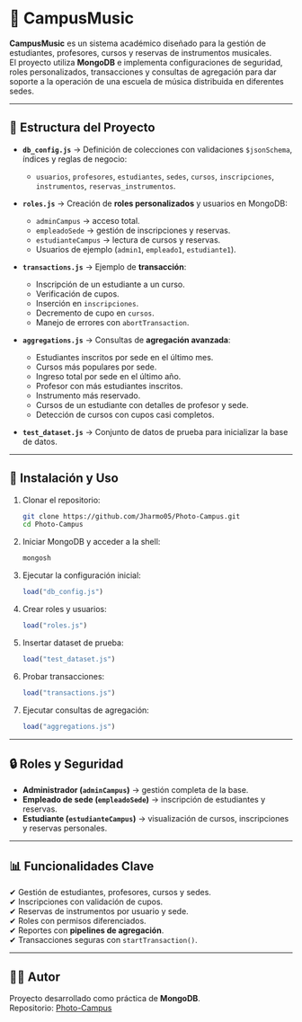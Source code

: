 # 🎵 CampusMusic

**CampusMusic** es un sistema académico diseñado para la gestión de estudiantes, profesores, cursos y reservas de instrumentos musicales.  
El proyecto utiliza **MongoDB** e implementa configuraciones de seguridad, roles personalizados, transacciones y consultas de agregación para dar soporte a la operación de una escuela de música distribuida en diferentes sedes.  

---

## 📂 Estructura del Proyecto

- **`db_config.js`** → Definición de colecciones con validaciones `$jsonSchema`, índices y reglas de negocio:
  - `usuarios`, `profesores`, `estudiantes`, `sedes`, `cursos`, `inscripciones`, `instrumentos`, `reservas_instrumentos`.

- **`roles.js`** → Creación de **roles personalizados** y usuarios en MongoDB:
  - `adminCampus` → acceso total.
  - `empleadoSede` → gestión de inscripciones y reservas.
  - `estudianteCampus` → lectura de cursos y reservas.
  - Usuarios de ejemplo (`admin1`, `empleado1`, `estudiante1`).

- **`transactions.js`** → Ejemplo de **transacción**:
  - Inscripción de un estudiante a un curso.
  - Verificación de cupos.
  - Inserción en `inscripciones`.
  - Decremento de cupo en `cursos`.
  - Manejo de errores con `abortTransaction`.

- **`aggregations.js`** → Consultas de **agregación avanzada**:
  - Estudiantes inscritos por sede en el último mes.
  - Cursos más populares por sede.
  - Ingreso total por sede en el último año.
  - Profesor con más estudiantes inscritos.
  - Instrumento más reservado.
  - Cursos de un estudiante con detalles de profesor y sede.
  - Detección de cursos con cupos casi completos.

- **`test_dataset.js`** → Conjunto de datos de prueba para inicializar la base de datos.  

---

## 🚀 Instalación y Uso

1. Clonar el repositorio:
   ```bash
   git clone https://github.com/Jharmo05/Photo-Campus.git
   cd Photo-Campus
   ```

2. Iniciar MongoDB y acceder a la shell:
   ```bash
   mongosh
   ```

3. Ejecutar la configuración inicial:
   ```javascript
   load("db_config.js")
   ```

4. Crear roles y usuarios:
   ```javascript
   load("roles.js")
   ```

5. Insertar dataset de prueba:
   ```javascript
   load("test_dataset.js")
   ```

6. Probar transacciones:
   ```javascript
   load("transactions.js")
   ```

7. Ejecutar consultas de agregación:
   ```javascript
   load("aggregations.js")
   ```

---

## 🔒 Roles y Seguridad

- **Administrador (`adminCampus`)** → gestión completa de la base.  
- **Empleado de sede (`empleadoSede`)** → inscripción de estudiantes y reservas.  
- **Estudiante (`estudianteCampus`)** → visualización de cursos, inscripciones y reservas personales.  

---

## 📊 Funcionalidades Clave

✔ Gestión de estudiantes, profesores, cursos y sedes.  
✔ Inscripciones con validación de cupos.  
✔ Reservas de instrumentos por usuario y sede.  
✔ Roles con permisos diferenciados.  
✔ Reportes con **pipelines de agregación**.  
✔ Transacciones seguras con `startTransaction()`.  

---

## 👨‍💻 Autor

Proyecto desarrollado como práctica de **MongoDB**.  
Repositorio: [Photo-Campus](https://github.com/Jharmo05/Photo-Campus)  
